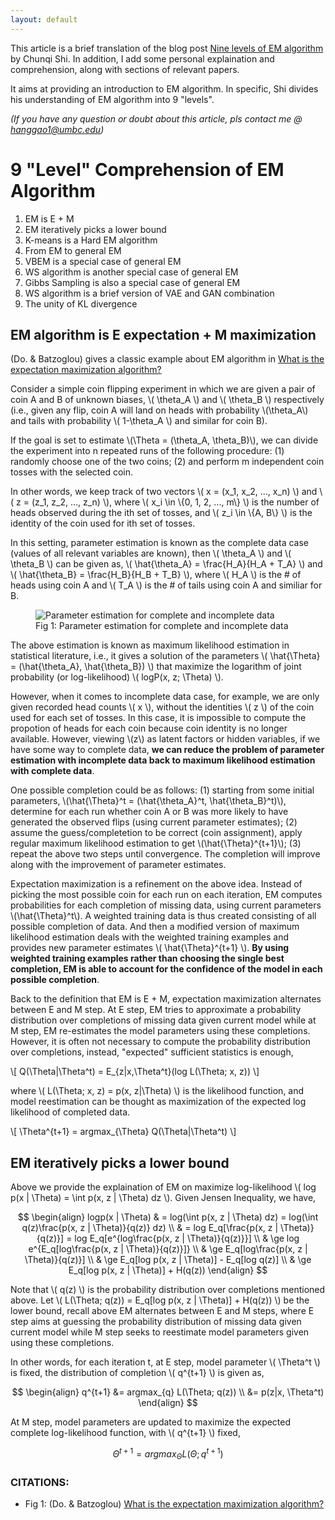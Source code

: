 ```yaml
---
layout: default
---
```


This article is a brief translation of the blog post [Nine levels of EM algorithm](http://mp.weixin.qq.com/s/NbM4sY93kaG5qshzgZzZIQ) by Chunqi Shi. 
In addition, I add some personal explaination and comprehension, along with sections of relevant papers. 

It aims at providing an introduction to EM algorithm. In specific, Shi divides his understanding of EM algorithm into 9 \"levels\". 

_(If you have any question or doubt about this article, pls contact me @ hanggao1@umbc.edu)_


# [](#header-1) 9 \"Level\" Comprehension of EM Algorithm  
1. EM is E + M
2. EM iteratively picks a lower bound
3. K-means is a Hard EM algorithm
4. From EM to general EM
5. VBEM is a special case of general EM
6. WS algorithm is another special case of general EM
7. Gibbs Sampling is also a special case of general EM
8. WS algorithm is a brief version of VAE and GAN combination
9. The unity of KL divergence

## [](#header-2) EM algorithm is E expectation + M maximization

\(Do. & Batzoglou\) gives a classic example about EM algorithm in [What is the expectation maximization algorithm?](https://www.nature.com/articles/nbt1406#f1)

Consider a simple coin flipping experiment in which we are given a pair of coin A and B of unknown biases, \\( \theta_A \\) and \\( \theta_B \\) respectively \(i.e., 
given any flip, coin A will land on heads with probability \\(\theta_A\\) and tails with probability \\( 1-\theta_A \\) and similar for coin B\). 

If the goal is set to estimate \\(\Theta = \(\theta_A, \theta_B\)\\), we can divide the experiment into n repeated runs of the following procedure: (1) randomly choose one of the two coins;
(2) and perform m independent coin tosses with the selected coin. 

In other words, we keep track of two vectors \\( x = \(x_1, x_2, ..., x_n\) \\) and \\( z = \(z_1, z_2, ..., z_n\) \\),
where \\( x_i \in \\{0, 1, 2, ..., m\\} \\) is the number of heads observed during the ith set of tosses, and \\( z_i \in \\{A, B\\} \\)
is the identity of the coin used for ith set of tosses.  

In this setting, parameter estimation is known as the complete data case (values of all relevant variables are known), then \\( \theta_A \\) and \\( \theta_B \\)
can be given as, \\( \hat{\theta_A} = \frac{H_A}{H_A + T_A} \\) and \\( \hat{\theta_B} = \frac{H_B}{H_B + T_B} \\), where  \\( H_A \\) is the # of heads using coin A and \\( T_A \\) is the # of tails using coin A and similiar for B. 

<figure>
  <img src="{{site.url}}/assets/images/em/image_1.gif" alt="Parameter estimation for complete and incomplete data"/>
  <figcaption>Fig 1: Parameter estimation for complete and incomplete data</figcaption>
</figure>

The above estimation is known as maximum likelihood estimation in statistical literature, i.e., it gives a solution of the parameters \\( \hat{\Theta} = \(\hat{\theta_A}, \hat{\theta_B}\) \\) that
maximize the logarithm of joint probability (or log-likelihood) \\( logP\(x, z; \Theta\) \\).

However, when it comes to incomplete data case, for example, we are only given recorded head counts \\( x \\), without the identities \\( z \\) of the coin used for each set of tosses. In this case, 
it is impossible to compute the propotion of heads for each coin because coin identity is no longer available. However, viewing \\(z\\) as latent factors or hidden variables, if we have some way to complete
data, **we can reduce the problem of parameter estimation with incomplete data back to maximum likelihood estimation with complete data**.

One possible completion could be as follows: (1) starting from some initial parameters, \\(\hat{\Theta}^t = \(\hat{\theta_A}^t, \hat{\theta_B}^t\)\\), determine for each run whether coin A or B was more 
likely to have generated the observed flips (using current parameter estimates); (2) assume the guess/completetion to be correct (coin assignment), apply regular maximum likelihood estimation to get \\(\hat{\Theta}^{t+1}\\); (3) repeat the above two steps until convergence. The completion will improve along with the improvement of parameter estimates. 

Expectation maximization is a refinement on the above idea. Instead of picking the most possible coin for each run on each iteration, EM computes probabilities for each completion of missing data, using
current parameters \\(\hat{\Theta}^t\\). A weighted training data is thus created consisting of all possible completion of data. And then a modified version of maximum likelihood estimation deals with the 
weighted training examples and provides new parameter estimates \\( \hat{\Theta}^{t+1} \\). **By using weighted training examples rather than choosing the single best completion, EM is able to account for 
the confidence of the model in each possible completion**.

Back to the definition that EM is E + M, expectation maximization alternates between E and M step. At E step, EM tries to approximate a probability distribution over completions of missing data given current
model while at M step, EM re-estimates the model parameters using these completions. However, it is often not necessary to compute the probability distribution over completions, instead, \"expected\" sufficient
statistics is enough,

\\[ Q(\Theta\|\Theta^t) = E_{z\|x,\Theta^t}(log L(\Theta; x, z)) \\]


where \\( L(\Theta; x, z) = p(x, z\|\Theta) \\) is the likelihood function, and model reestimation can be thought as maximization of the expected log likelihood of completed data. 


\\[ \Theta^{t+1} = argmax_{\Theta} Q(\Theta\|\Theta^t) \\]


## [](#header-2) EM iteratively picks a lower bound
Above we provide the explaination of EM on maximize log-likelihood \\( log p(x \| \Theta) = \int p(x, z \| \Theta) dz \\). Given Jensen Inequality, we have,

$$
\begin{align}
logp(x | \Theta) & = log(\int p(x, z | \Theta) dz) = log(\int q(z)\frac{p(x, z | \Theta)}{q(z)} dz) \\ 
 				 & = log E_q[\frac{p(x, z | \Theta)}{q(z)}] = log E_q[e^{log\frac{p(x, z | \Theta)}{q(z)}}] \\
 				 & \ge log e^{E_q[log\frac{p(x, z | \Theta)}{q(z)}]} \\
 				 & \ge E_q[log\frac{p(x, z | \Theta)}{q(z)}] \\
 				 & \ge E_q[log p(x, z | \Theta)] - E_q[log q(z)] \\
 				 & \ge E_q[log p(x, z | \Theta)] + H(q(z))
\end{align}
$$

Note that \\( q(z) \\) is the probability distribution over completions mentioned above. Let \\( L(\Theta; q(z)) = E_q[log p(x, z \| \Theta)] + H(q(z)) \\) be the lower bound, recall above EM alternates between
E and M steps, where E step aims at guessing the probability distribution of missing data given current model while M step seeks to reestimate model parameters given using these completions. 

In other words, for each iteration t, at E step, model parameter \\( \Theta^t \\) is fixed, the distribution of completion \\( q^{t+1} \\) is given as,

$$ 
\begin{align}
q^{t+1} &= argmax_{q} L(\Theta; q(z)) \\
		&= p(z|x, \Theta^t)
\end{align}
$$

At M step, model parameters are updated to maximize the expected complete log-likelihood function, with \\( q^{t+1} \\) fixed,

$$ \Theta^{t+1} = argmax_{\Theta} L(\Theta; q^{t+1}) $$

### [](#header-3) CITATIONS:
* Fig 1: \(Do. & Batzoglou\) [What is the expectation maximization algorithm?](https://www.nature.com/articles/nbt1406#f1)